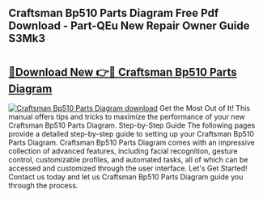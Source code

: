 ## Craftsman Bp510 Parts Diagram Free Pdf Download - Part-QEu New Repair Owner Guide S3Mk3

# <h2><a href="http://dfij0zt.blite.top/?on=Craftsman+Bp510+Parts+Diagram">🔗Download New 👉🔴 Craftsman Bp510 Parts Diagram</a></h2>

[![Craftsman Bp510 Parts Diagram download](https://i.imgur.com/lujVjoI.png)](http://dfij0zt.blite.top/?on=Craftsman+Bp510+Parts+Diagram)
Get the Most Out of It! This manual offers tips and tricks to maximize the performance of your new Craftsman Bp510 Parts Diagram. Step-by-Step Guide The following pages provide a detailed step-by-step guide to setting up your Craftsman Bp510 Parts Diagram. Craftsman Bp510 Parts Diagram comes with an impressive collection of advanced features, including facial recognition, gesture control, customizable profiles, and automated tasks, all of which can be accessed and customized through the user interface. Let's Get Started! Contact us today and let us Craftsman Bp510 Parts Diagram guide you through the process.
